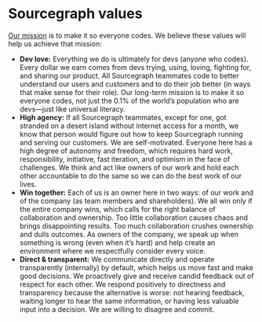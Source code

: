 # Sourcegraph values

[Our mission](../../strategy-goals/strategy/index.md) is to make it so everyone codes. We believe these values will help us achieve that mission:

- **Dev love:** Everything we do is ultimately for devs (anyone who codes). Every dollar we earn comes from devs trying, using, loving, fighting for, and sharing our product. All Sourcegraph teammates code to better understand our users and customers and to do their job better (in ways that make sense for their role). Our long-term mission is to make it so everyone codes, not just the 0.1% of the world’s population who are devs—just like universal literacy.
- **High agency:** If all Sourcegraph teammates, except for one, got stranded on a desert island without internet access for a month, we know that person would figure out how to keep Sourcegraph running and serving our customers. We are self-motivated. Everyone here has a high degree of autonomy and freedom, which requires hard work, responsibility, initiative, fast iteration, and optimism in the face of challenges. We think and act like owners of our work and hold each other accountable to do the same so we can do the best work of our lives.
- **Win together:** Each of us is an owner here in two ways: of our work and of the company (as team members and shareholders). We all win only if the entire company wins, which calls for the right balance of collaboration and ownership. Too little collaboration causes chaos and brings disappointing results. Too much collaboration crushes ownership and dulls outcomes. As owners of the company, we speak up when something is wrong (even when it’s hard) and help create an environment where we respectfully consider every voice.
- **Direct & transparent:** We communicate directly and operate transparently (internally) by default, which helps us move fast and make good decisions. We proactively give and receive candid feedback out of respect for each other. We respond positively to directness and transparency because the alternative is worse: not hearing feedback, waiting longer to hear the same information, or having less valuable input into a decision. We are willing to disagree and commit.

<!-- TODO(sqs): link to video in timestamp -->
